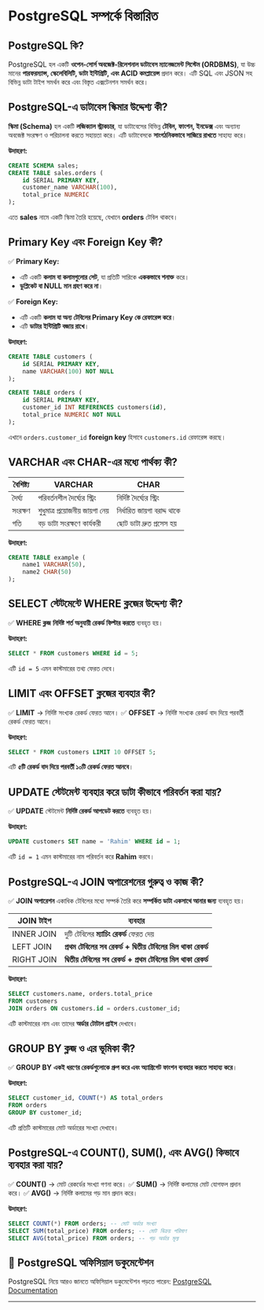 # PostgreSQL সম্পর্কে বিস্তারিত

## PostgreSQL কি?
PostgreSQL হল একটি **ওপেন-সোর্স অবজেক্ট-রিলেশনাল ডাটাবেস ম্যানেজমেন্ট সিস্টেম (ORDBMS)**, যা উচ্চ মানের **পারফরম্যান্স, স্কেলেবিলিটি, ডাটা ইন্টিগ্রিটি, এবং ACID কমপ্লায়েন্স** প্রদান করে। এটি SQL এবং JSON সহ বিভিন্ন ডাটা টাইপ সমর্থন করে এবং বিস্তৃত এক্সটেনশন সমর্থন করে।

## PostgreSQL-এ ডাটাবেস স্কিমার উদ্দেশ্য কী?
**স্কিমা (Schema)** হল একটি **লজিক্যাল স্ট্রাকচার**, যা ডাটাবেসের বিভিন্ন **টেবিল, ফাংশন, ইনডেক্স** এবং অন্যান্য অবজেক্ট সংরক্ষণ ও পরিচালনা করতে সহায়তা করে। এটি ডাটাবেসকে **সাংগঠনিকভাবে সাজিয়ে রাখতে** সাহায্য করে।

**উদাহরণ:**
```sql
CREATE SCHEMA sales;
CREATE TABLE sales.orders (
    id SERIAL PRIMARY KEY,
    customer_name VARCHAR(100),
    total_price NUMERIC
);
```
এতে **sales** নামে একটি স্কিমা তৈরি হয়েছে, যেখানে **orders** টেবিল থাকবে।

## Primary Key এবং Foreign Key কী?
✅ **Primary Key:**
- এটি একটি **কলাম বা কলামগুলোর সেট**, যা প্রতিটি সারিকে **এককভাবে শনাক্ত** করে।
- **ডুপ্লিকেট বা NULL মান গ্রহণ করে না**।

✅ **Foreign Key:**
- এটি একটি **কলাম যা অন্য টেবিলের Primary Key কে রেফারেন্স করে**।
- এটি **ডাটার ইন্টিগ্রিটি বজায় রাখে**।

**উদাহরণ:**
```sql
CREATE TABLE customers (
    id SERIAL PRIMARY KEY,
    name VARCHAR(100) NOT NULL
);

CREATE TABLE orders (
    id SERIAL PRIMARY KEY,
    customer_id INT REFERENCES customers(id),
    total_price NUMERIC NOT NULL
);
```
এখানে `orders.customer_id` **foreign key** হিসাবে `customers.id` রেফারেন্স করছে।

## VARCHAR এবং CHAR-এর মধ্যে পার্থক্য কী?
| বৈশিষ্ট্য  | VARCHAR | CHAR |
|------------|---------|------|
| দৈর্ঘ্য | পরিবর্তনশীল দৈর্ঘ্যের স্ট্রিং | নির্দিষ্ট দৈর্ঘ্যের স্ট্রিং |
| সংরক্ষণ | শুধুমাত্র প্রয়োজনীয় জায়গা নেয় | নির্ধারিত জায়গা বরাদ্দ থাকে |
| গতি | বড় ডাটা সংরক্ষণে কার্যকরী | ছোট ডাটা দ্রুত প্রসেস হয় |

**উদাহরণ:**
```sql
CREATE TABLE example (
    name1 VARCHAR(50),
    name2 CHAR(50)
);
```

## SELECT স্টেটমেন্টে WHERE ক্লজের উদ্দেশ্য কী?
✅ **WHERE ক্লজ** **নির্দিষ্ট শর্ত অনুযায়ী রেকর্ড ফিল্টার করতে** ব্যবহৃত হয়।

**উদাহরণ:**
```sql
SELECT * FROM customers WHERE id = 5;
```
এটি `id = 5` এমন কাস্টমারের তথ্য ফেরত দেবে।

## LIMIT এবং OFFSET ক্লজের ব্যবহার কী?
✅ **LIMIT** → নির্দিষ্ট সংখ্যক রেকর্ড ফেরত আনে।
✅ **OFFSET** → নির্দিষ্ট সংখ্যক রেকর্ড বাদ দিয়ে পরবর্তী রেকর্ড ফেরত আনে।

**উদাহরণ:**
```sql
SELECT * FROM customers LIMIT 10 OFFSET 5;
```
এটি **৫টি রেকর্ড বাদ দিয়ে পরবর্তী ১০টি রেকর্ড ফেরত আনবে**।

## UPDATE স্টেটমেন্ট ব্যবহার করে ডাটা কীভাবে পরিবর্তন করা যায়?
✅ **UPDATE** স্টেটমেন্ট **নির্দিষ্ট রেকর্ড আপডেট করতে** ব্যবহৃত হয়।

**উদাহরণ:**
```sql
UPDATE customers SET name = 'Rahim' WHERE id = 1;
```
এটি `id = 1` এমন কাস্টমারের নাম পরিবর্তন করে **Rahim** করবে।

## PostgreSQL-এ JOIN অপারেশনের গুরুত্ব ও কাজ কী?
✅ **JOIN অপারেশন** একাধিক টেবিলের মধ্যে সম্পর্ক তৈরি করে **সম্পর্কিত ডাটা একসাথে আনার জন্য** ব্যবহৃত হয়।

| JOIN টাইপ  | ব্যবহার |
|------------|---------|
| INNER JOIN | দুটি টেবিলের **ম্যাচিং রেকর্ড** ফেরত দেয় |
| LEFT JOIN | **প্রথম টেবিলের সব রেকর্ড + দ্বিতীয় টেবিলের মিল থাকা রেকর্ড** |
| RIGHT JOIN | **দ্বিতীয় টেবিলের সব রেকর্ড + প্রথম টেবিলের মিল থাকা রেকর্ড** |

**উদাহরণ:**
```sql
SELECT customers.name, orders.total_price
FROM customers
JOIN orders ON customers.id = orders.customer_id;
```
এটি কাস্টমারের নাম এবং তাদের **অর্ডার টোটাল প্রাইস** দেখাবে।

## GROUP BY ক্লজ ও এর ভূমিকা কী?
✅ **GROUP BY** **একই ধরণের রেকর্ডগুলোকে গ্রুপ করে এবং অ্যাগ্রিগেট ফাংশন ব্যবহার করতে সাহায্য করে**।

**উদাহরণ:**
```sql
SELECT customer_id, COUNT(*) AS total_orders
FROM orders
GROUP BY customer_id;
```
এটি প্রতিটি কাস্টমারের মোট অর্ডারের সংখ্যা দেখাবে।

## PostgreSQL-এ COUNT(), SUM(), এবং AVG() কিভাবে ব্যবহার করা যায়?
✅ **COUNT()** → মোট রেকর্ডের সংখ্যা গণনা করে।
✅ **SUM()** → নির্দিষ্ট কলামের মোট যোগফল প্রদান করে।
✅ **AVG()** → নির্দিষ্ট কলামের গড় মান প্রদান করে।

**উদাহরণ:**
```sql
SELECT COUNT(*) FROM orders; -- মোট অর্ডার সংখ্যা
SELECT SUM(total_price) FROM orders; -- মোট বিক্রয় পরিমাণ
SELECT AVG(total_price) FROM orders; -- গড় অর্ডার মূল্য
```

## 🔗 **PostgreSQL অফিসিয়াল ডকুমেন্টেশন**
PostgreSQL নিয়ে আরও জানতে অফিসিয়াল ডকুমেন্টেশন পড়তে পারেন: [PostgreSQL Documentation](https://www.postgresql.org/docs/)

---

